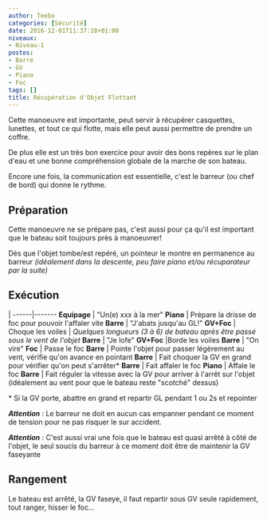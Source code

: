 ```yaml
---
author: Teebo
categories: [Sécurité]
date: 2016-12-01T11:37:18+01:00
niveaux:
- Niveau-1
postes:
- Barre
- GV
- Piano
- Foc
tags: []
title: Récupération d'Objet Flottant
---
```

Cette manoeuvre est importante, peut servir à récupérer casquettes, lunettes, et tout ce qui flotte, mais elle peut aussi permettre de prendre un coffre.

De plus elle est un très bon exercice pour avoir des bons repères sur le plan d'eau et une bonne compréhension globale de la marche de son bateau.

<!--more-->

Encore une fois, la communication est essentielle, c'est le barreur (ou chef de bord) qui donne le rythme.


## Préparation
Cette manoeuvre ne se prépare pas, c'est aussi pour ça qu'il est important que le bateau soit toujours près à manoeuvrer!

Dès que l'objet tombe/est repéré, un pointeur le montre en permanence au barreur *(idéalement dans la descente, peu faire piano et/ou récuparateur par la suite)*

## Exécution
 |
------|-------
**Equipage** | "Un(e) xxx à la mer"
**Piano** | Prépare la drisse de foc pour pouvoir l'affaler vite
**Barre** | "J'abats jusqu'au GL!"
**GV+Foc** | Choque les voiles
 | *Quelques longueurs (3 à 6) de bateau après être passé sous le vent de l'objet*
**Barre** | "Je lofe"
**GV+Foc** |Borde les voiles
**Barre** | "On vire"
**Foc** | Passe le foc
**Barre** | Pointe l'objet pour passer légèrement au vent, vérifie qu'on avance en pointant
**Barre** | Fait choquer la GV en grand pour vérifier qu'on peut s'arrêter\*
**Barre** | Fait affaler le foc
**Piano** | Affale le foc
**Barre** | Fait réguler la vitesse avec la GV pour arriver à l'arrêt sur l'objet (idéalement au vent pour que le bateau reste "scotché" dessus)

\* Si la GV porte, abattre en grand et repartir GL pendant 1 ou 2s et repointer

_**Attention**_ : Le barreur ne doit en aucun cas empanner pendant ce moment de tension pour ne pas risquer le sur accident.

_**Attention**_ : C'est aussi vrai une fois que le bateau est quasi arrêté à côté de l'objet, le seul soucis du barreur à ce moment doit être de maintenir la GV faseyante

## Rangement
Le bateau est arrêté, la GV faseye, il faut repartir sous GV seule rapidement, tout ranger, hisser le foc...
